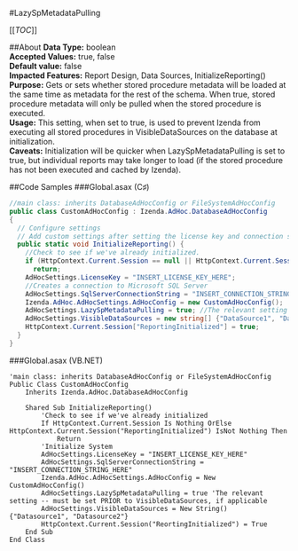 #LazySpMetadataPulling

[[_TOC_]]

##About
**Data Type:** boolean  
**Accepted Values:** true, false   
**Default value:** false  
**Impacted Features:** Report Design, Data Sources, InitializeReporting()  
**Purpose:** Gets or sets whether stored procedure metadata will be loaded at the same time as metadata for the rest of the schema. When true, stored procedure metadata will only be pulled when the stored procedure is executed.  
**Usage:** This setting, when set to true, is used to prevent Izenda from executing all stored procedures in VisibleDataSources on the database at initialization.  
**Caveats:** Initialization will be quicker when LazySpMetadataPulling is set to true, but individual reports may take longer to load (if the stored procedure has not been executed and cached by Izenda). 

##Code Samples
###Global.asax (C♯)

```csharp
//main class: inherits DatabaseAdHocConfig or FileSystemAdHocConfig
public class CustomAdHocConfig : Izenda.AdHoc.DatabaseAdHocConfig
{
  // Configure settings
  // Add custom settings after setting the license key and connection string by overriding the ConfigureSettings() method
  public static void InitializeReporting() {
    //Check to see if we've already initialized.
    if (HttpContext.Current.Session == null || HttpContext.Current.Session["ReportingInitialized"] != null)
      return;
    AdHocSettings.LicenseKey = "INSERT_LICENSE_KEY_HERE";
    //Creates a connection to Microsoft SQL Server
    AdHocSettings.SqlServerConnectionString = "INSERT_CONNECTION_STRING_HERE";
    Izenda.AdHoc.AdHocSettings.AdHocConfig = new CustomAdHocConfig();
    AdHocSettings.LazySpMetadataPulling = true; //The relevant setting -- must be set PRIOR to VisibleDataSources, if applicable
    AdHocSettings.VisibleDataSources = new string[] {"DataSource1", "DataSource2"};
    HttpContext.Current.Session["ReportingInitialized"] = true;
  }
}
```

###Global.asax (VB.NET)

```visualbasic
'main class: inherits DatabaseAdHocConfig or FileSystemAdHocConfig
Public Class CustomAdHocConfig
    Inherits Izenda.AdHoc.DatabaseAdHocConfig

    Shared Sub InitializeReporting()
        'Check to see if we've already initialized
        If HttpContext.Current.Session Is Nothing OrElse HttpContext.Current.Session("ReportingInitialized") IsNot Nothing Then
            Return
        'Initialize System
        AdHocSettings.LicenseKey = "INSERT_LICENSE_KEY_HERE"
        AdHocSettings.SqlServerConnectionString = "INSERT_CONNECTION_STRING_HERE"
        Izenda.AdHoc.AdHocSettings.AdHocConfig = New CustomAdHocConfig()
        AdHocSettings.LazySpMetadataPulling = true 'The relevant setting -- must be set PRIOR to VisibleDataSources, if applicable
        AdHocSettings.VisibleDataSources = New String() {"Datasource1", "Datasource2"} 
        HttpContext.Current.Session("ReortingInitialized") = True
    End Sub
End Class
```